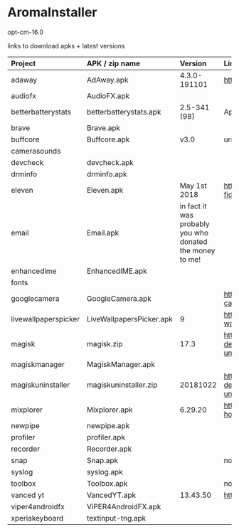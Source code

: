 # AromaInstaller

opt-cm-16.0


links to download apks + latest versions


| Project                 | APK / zip name              | Version               | Link
| :---------------------- | :-------------------------- | :-------------------- | :------------------------------------------------------------------------------------------------ |
| adaway                  | AdAway.apk                  | 4.3.0-191101          | https://androidfilehost.com/?w=files&flid=249276                                                  |
| audiofx                 | AudioFX.apk                 |                       |                                                                                                   |
| betterbatterystats      | betterbatterystats.apk      | 2.5-341 (98)          | AppCenter - install.appcenter.ms                                                                  |
| brave                   | Brave.apk                   |
| buffcore                | Buffcore.apk                | v3.0                  | urm                                                                                               |
| camerasounds            |                             |
| devcheck                | devcheck.apk                |
| drminfo                 | drminfo.apk                 |
| eleven                  | Eleven.apk                  | May 1st 2018          | https://androidfilehost.com/?fid=818070582850511218                                               |
| email                   | Email.apk                   |in fact it was probably you who donated the money to me!
| enhancedime             | EnhancedIME.apk             |
| fonts                   |                             |
| googlecamera            | GoogleCamera.apk            |                       | https://www.celsoazevedo.com/files/android/google-camera/                                         |
| livewallpaperspicker    | LiveWallpapersPicker.apk    | 9                     | https://www.apkmirror.com/apk/google-inc/live-wallpaper-picker/                                   |
| magisk                  | magisk.zip                  | 17.3                  | https://forum.xda-developers.com/apps/magisk/official-magisk-v7-universal-systemless-t3473445     |
| magiskmanager           | MagiskManager.apk           |
| magiskuninstaller       | magiskuninstaller.zip       | 20181022              | https://forum.xda-developers.com/apps/magisk/official-magisk-v7-universal-systemless-t3473445     |
| mixplorer               | Mixplorer.apk               | 6.29.20               | https://www.apkmirror.com/apk/pishrodevs/mixplorer-hootanparsa/                                   |
| newpipe                 | newpipe.apk                 |
| profiler                | profiler.apk                |
| recorder                | Recorder.apk                |
| snap                    | Snap.apk                    |                       | not sure?                                                                                         |
| syslog                  | syslog.apk                  |
| toolbox                 | Toolbox.apk                 |                       | not sure?                                                                                         |
| vanced  yt              | VancedYT.apk                | 13.43.50              | https://vanced.app/APKs?type=ROOT                                                                 |
| viper4androidfx         | ViPER4AndroidFX.apk         |
| xperiakeyboard          | textinput-tng.apk           |

